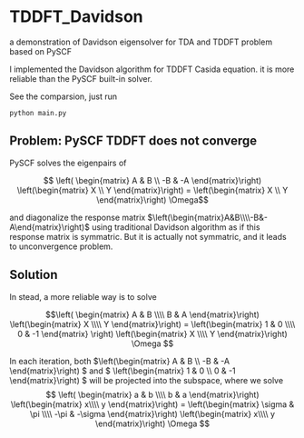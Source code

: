 # TDDFT_Davidson
a demonstration of Davidson eigensolver for TDA and TDDFT problem based on PySCF


I implemented the Davidson algorithm for TDDFT Casida equation. it is more reliable than the PySCF built-in solver.

See the comparsion, just run

```
python main.py
```
## Problem: PySCF TDDFT does not converge

PySCF solves the eigenpairs of 

$$
\left(
\begin{matrix}
A & B \\
-B & -A
\end{matrix}\right)
\left(\begin{matrix}
X \\
Y
\end{matrix}\right) =
\left(\begin{matrix}
X \\
Y
\end{matrix}\right)
\Omega$$

and diagonalize the response matrix $\left(\begin{matrix}A&B\\\\-B&-A\end{matrix}\right)$ using traditional Davidson algorithm as if this response matrix is symmatric. But it is actually not symmatric, and it leads to unconvergence problem.


## Solution

In stead, a more reliable way is to solve 

$$\left(
\begin{matrix}
A & B \\\\
B & A
\end{matrix}\right)
\left(\begin{matrix}
X \\\\
Y
\end{matrix}\right) =
\left(\begin{matrix}
1 & 0 \\\\
0 & -1
\end{matrix}
\right)
\left(\begin{matrix}
X \\\\
Y
\end{matrix}\right)
\Omega
$$

In each iteration, both $\left(\begin{matrix} A & B \\\\ -B & -A \end{matrix}\right) $ and $ \left(\begin{matrix} 1 & 0 \\\\ 0 & -1 \end{matrix}\right) $ will be projected into the subspace, where we solve
$$
  \left(
  \begin{matrix}
  a & b \\\\
  b & a
  \end{matrix}\right)
  \left(\begin{matrix}
  x\\\\
  y
  \end{matrix}\right)
  = \left(\begin{matrix}
  \sigma & \pi \\\\
  -\pi & -\sigma
  \end{matrix}\right)
  \left(\begin{matrix}
  x\\\\
  y
  \end{matrix}\right)
  \Omega
$$
